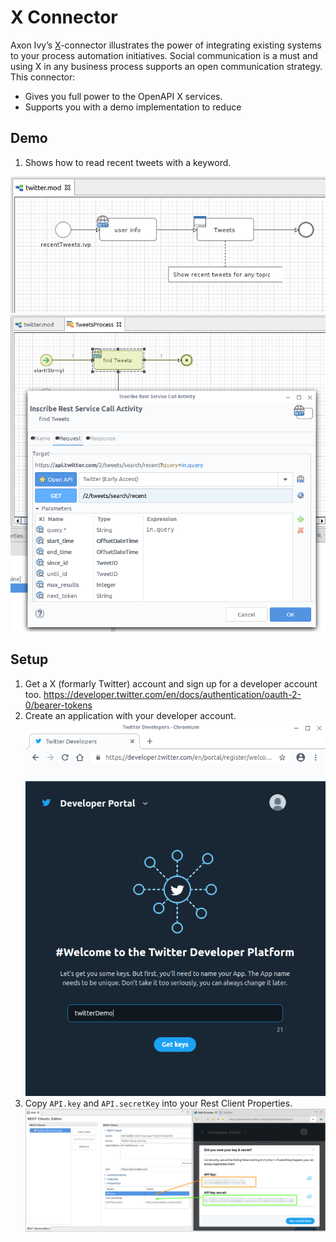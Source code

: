 # X Connector
Axon Ivy’s [X](https://twitter.com/)-connector illustrates the power of
integrating existing systems to your process automation initiatives. Social
communication is a must and using X in any business process supports an
open communication strategy. This
connector:

- Gives you full power to the OpenAPI X services.
- Supports you with a demo implementation to reduce 

## Demo

1. Shows how to read recent tweets with a keyword.

![read-tweets](images/demo_readTweets.png)
![recent-tweets](images/demo_tweetQuery.png)


## Setup

1. Get a X (formarly Twitter) account and sign up for a developer account too.
https://developer.twitter.com/en/docs/authentication/oauth-2-0/bearer-tokens
2. Create an application with your developer account.
![create-app](images/twitterDev_createApp.png)
3. Copy `API.key` and `API.secretKey` into your Rest Client Properties.
![save-keys](images/twitterDev_copyKeys.png)
